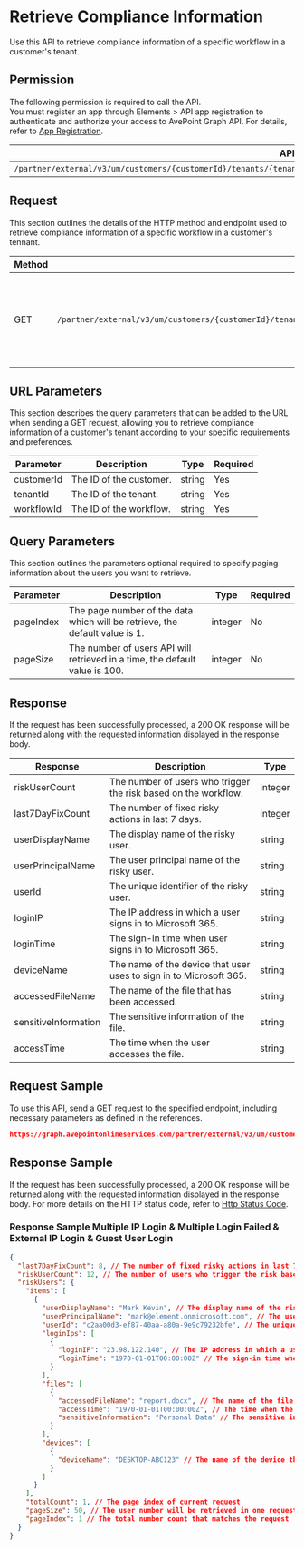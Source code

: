 # Retrieve Compliance Information

Use this API to retrieve compliance information of a specific workflow in a customer's tenant. 

## Permission

The following permission is required to call the API.  
You must register an app through Elements > API app registration to authenticate and authorize your access to AvePoint Graph API. For details, refer to [App Registration](https://cdn.avepoint.com/assets/apelements-webhelp/avepoint-elements-for-partners/index.htm#!Documents/appregistration.htm).

| API | Permission  |
|-----------|--------|
| `/partner/external/v3/um/customers/{customerId}/tenants/{tenantId}/overview/security/compliances/workflows/{workflowId}`|elements.um.user.read.all|  

## Request

This section outlines the details of the HTTP method and endpoint used to retrieve compliance information of a specific workflow in a customer's tennant.

| Method | Endpoint | Description |
|-----------|--------|------------|
| GET | `/partner/external/v3/um/customers/{customerId}/tenants/{tenantId}/overview/security/compliances/workflows/{workflowId}` | 	Retrieves compliances information of a specific workflow in a customer's tenant.

## URL Parameters

This section describes the query parameters that can be added to the URL when sending a GET request, allowing you to retrieve compliance information of a customer's tenant according to your specific requirements and preferences.

| Parameter | Description | Type | Required |
| --- | --- | --- |---|
| customerId | The ID of the customer. | string | Yes |
| tenantId | The ID of the tenant. | string | Yes |
| workflowId | The ID of the workflow. | string | Yes |
## Query Parameters

This section outlines the parameters optional required to specify paging information about the users you want to retrieve.

| Parameter | Description | Type | Required |
| --- | --- | --- | --- |
| pageIndex | The page number of the data which will be retrieve, the default value is 1. | integer | No |
| pageSize | The number of users API will retrieved in a time, the default value is 100. | integer | No |

## Response

If the request has been successfully processed, a 200 OK response will be returned along with the requested information displayed in the response body.
 
| Response | Description | Type |
| --- | --- | --- |
| riskUserCount |  The number of users who trigger the risk based on the workflow. | integer |
| last7DayFixCount |  The number of fixed risky actions in last 7 days. | integer |
| userDisplayName |  The display name of the risky user. | string |
| userPrincipalName |  The user principal name of the risky user. | string |
| userId |  The unique identifier of the risky user. | string |
| loginIP |  The IP address in which a user signs in to Microsoft 365. | string |
| loginTime |  The sign-in time when user signs in to Microsoft 365. | string |
| deviceName |  The name of the device that user uses to sign in to Microsoft 365. | string |  
| accessedFileName |  The name of the file that has been accessed. | string |
| sensitiveInformation |  The sensitive information of the file. | string |
| accessTime |  The time when the user accesses the file. | string |
## Request Sample

To use this API, send a GET request to the specified endpoint, including necessary parameters as defined in the references. 

```json
https://graph.avepointonlineservices.com/partner/external/v3/um/customers/966f35cc-61f4-4070-819c-25cdbcf82a07/tenants/0c7715b3-****-****-****-f3634dcfacec/overview/security/compliances/workflows/4dbd4e4e-****-****-****-2e224d38b0c4
```

## Response Sample
If the request has been successfully processed, a 200 OK response will be returned along with the requested information displayed in the response body.
For more details on the HTTP status code, refer to [Http Status Code](https://learn.avepoint.com/docs/Use-AvePoint-Graph-API.html#http-status-code).

### Response Sample Multiple IP Login & Multiple Login Failed & External IP Login & Guest User Login

```json
{
  "last7DayFixCount": 8, // The number of fixed risky actions in last 7 days
  "riskUserCount": 12, // The number of users who trigger the risk based on the workflow
  "riskUsers": {
    "items": [
      {
        "userDisplayName": "Mark Kevin", // The display name of the risky user
        "userPrincipalName": "mark@element.onmicrosoft.com", // The user principal name of the risky user
        "userId": "c2aa00d3-ef87-40aa-a80a-9e9c79232bfe", // The unique identifier of the risky user
        "loginIps": [
          {
            "loginIP": "23.98.122.140", // The IP address in which a user signs in to Microsoft 365
            "loginTime": "1970-01-01T00:00:00Z" // The sign-in time when user signs in to Microsoft 365
          }
        ],
        "files": [
          {
            "accessedFileName": "report.docx", // The name of the file that has been accessed
            "accessTime": "1970-01-01T00:00:00Z", // The time when the user accesses the file
            "sensitiveInformation": "Personal Data" // The sensitive information of the file
          }
        ],
        "devices": [
          {
            "deviceName": "DESKTOP-ABC123" // The name of the device that user uses to sign into Microsoft 365
          }
        ]
      }
    ],
    "totalCount": 1, // The page index of current request
    "pageSize": 50, // The user number will be retrieved in one request
    "pageIndex": 1 // The total number count that matches the request
  }
}
```